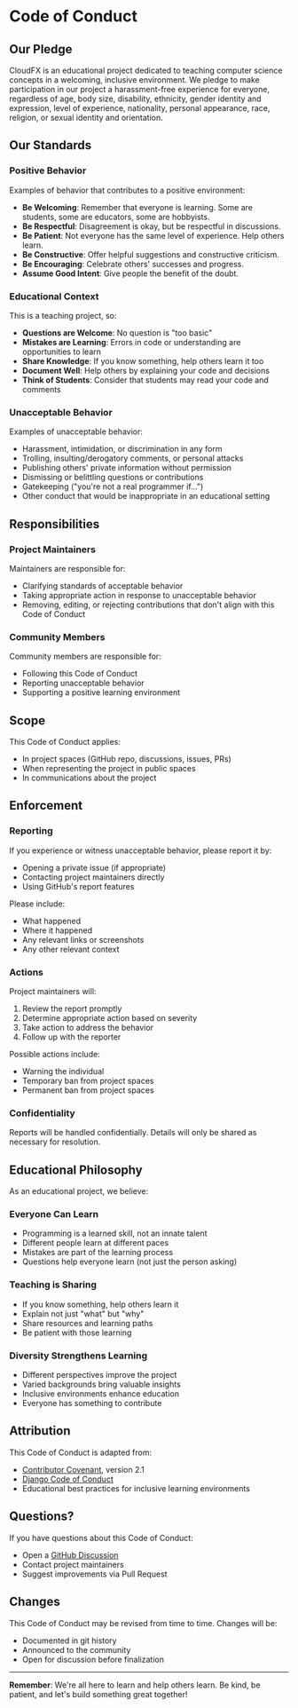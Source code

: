 # Code of Conduct

## Our Pledge

CloudFX is an educational project dedicated to teaching computer science concepts in a welcoming, inclusive environment. We pledge to make participation in our project a harassment-free experience for everyone, regardless of age, body size, disability, ethnicity, gender identity and expression, level of experience, nationality, personal appearance, race, religion, or sexual identity and orientation.

## Our Standards

### Positive Behavior

Examples of behavior that contributes to a positive environment:

- **Be Welcoming**: Remember that everyone is learning. Some are students, some are educators, some are hobbyists.
- **Be Respectful**: Disagreement is okay, but be respectful in discussions.
- **Be Patient**: Not everyone has the same level of experience. Help others learn.
- **Be Constructive**: Offer helpful suggestions and constructive criticism.
- **Be Encouraging**: Celebrate others' successes and progress.
- **Assume Good Intent**: Give people the benefit of the doubt.

### Educational Context

This is a teaching project, so:

- **Questions are Welcome**: No question is "too basic"
- **Mistakes are Learning**: Errors in code or understanding are opportunities to learn
- **Share Knowledge**: If you know something, help others learn it too
- **Document Well**: Help others by explaining your code and decisions
- **Think of Students**: Consider that students may read your code and comments

### Unacceptable Behavior

Examples of unacceptable behavior:

- Harassment, intimidation, or discrimination in any form
- Trolling, insulting/derogatory comments, or personal attacks
- Publishing others' private information without permission
- Dismissing or belittling questions or contributions
- Gatekeeping ("you're not a real programmer if...")
- Other conduct that would be inappropriate in an educational setting

## Responsibilities

### Project Maintainers

Maintainers are responsible for:
- Clarifying standards of acceptable behavior
- Taking appropriate action in response to unacceptable behavior
- Removing, editing, or rejecting contributions that don't align with this Code of Conduct

### Community Members

Community members are responsible for:
- Following this Code of Conduct
- Reporting unacceptable behavior
- Supporting a positive learning environment

## Scope

This Code of Conduct applies:
- In project spaces (GitHub repo, discussions, issues, PRs)
- When representing the project in public spaces
- In communications about the project

## Enforcement

### Reporting

If you experience or witness unacceptable behavior, please report it by:
- Opening a private issue (if appropriate)
- Contacting project maintainers directly
- Using GitHub's report features

Please include:
- What happened
- Where it happened
- Any relevant links or screenshots
- Any other relevant context

### Actions

Project maintainers will:
1. Review the report promptly
2. Determine appropriate action based on severity
3. Take action to address the behavior
4. Follow up with the reporter

Possible actions include:
- Warning the individual
- Temporary ban from project spaces
- Permanent ban from project spaces

### Confidentiality

Reports will be handled confidentially. Details will only be shared as necessary for resolution.

## Educational Philosophy

As an educational project, we believe:

### Everyone Can Learn

- Programming is a learned skill, not an innate talent
- Different people learn at different paces
- Mistakes are part of the learning process
- Questions help everyone learn (not just the person asking)

### Teaching is Sharing

- If you know something, help others learn it
- Explain not just "what" but "why"
- Share resources and learning paths
- Be patient with those learning

### Diversity Strengthens Learning

- Different perspectives improve the project
- Varied backgrounds bring valuable insights
- Inclusive environments enhance education
- Everyone has something to contribute

## Attribution

This Code of Conduct is adapted from:
- [Contributor Covenant](https://www.contributor-covenant.org/), version 2.1
- [Django Code of Conduct](https://www.djangoproject.com/conduct/)
- Educational best practices for inclusive learning environments

## Questions?

If you have questions about this Code of Conduct:
- Open a [GitHub Discussion](https://github.com/yourusername/cloudfx/discussions)
- Contact project maintainers
- Suggest improvements via Pull Request

## Changes

This Code of Conduct may be revised from time to time. Changes will be:
- Documented in git history
- Announced to the community
- Open for discussion before finalization

---

**Remember**: We're all here to learn and help others learn. Be kind, be patient, and let's build something great together!
